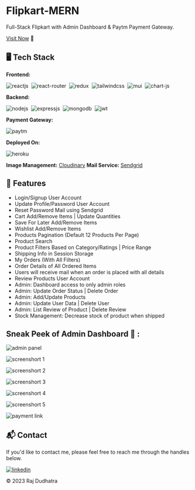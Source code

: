 # Flipkart-MERN
Full-Stack Flipkart with Admin Dashboard & Paytm Payment Gateway.

[Visit Now](https://flipkartwebs.herokuapp.com/) 🚀

## 🖥️ Tech Stack
**Frontend:**

![reactjs](https://img.shields.io/badge/React-20232A?style=for-the-badge&logo=react&logoColor=61DAFB)&nbsp;
![react-router](https://img.shields.io/badge/React_Router-CA4245?style=for-the-badge&logo=react-router&logoColor=white)&nbsp;
![redux](https://img.shields.io/badge/Redux-593D88?style=for-the-badge&logo=redux&logoColor=white)&nbsp;
![tailwindcss](https://img.shields.io/badge/Tailwind_CSS-38B2AC?style=for-the-badge&logo=tailwind-css&logoColor=white)&nbsp;
![mui](https://img.shields.io/badge/Material--UI-0081CB?style=for-the-badge&logo=material-ui&logoColor=white)&nbsp;
![chart-js](https://img.shields.io/badge/Chart.js-FF6384?style=for-the-badge&logo=chartdotjs&logoColor=white)&nbsp;

**Backend:**

![nodejs](https://img.shields.io/badge/Node.js-43853D?style=for-the-badge&logo=node.js&logoColor=white)&nbsp;
![expressjs](https://img.shields.io/badge/Express.js-000000?style=for-the-badge&logo=express&logoColor=white)&nbsp;
![mongodb](https://img.shields.io/badge/MongoDB-4EA94B?style=for-the-badge&logo=mongodb&logoColor=white)&nbsp;
![jwt](	https://img.shields.io/badge/JWT-000000?style=for-the-badge&logo=JSON%20web%20tokens&logoColor=white)&nbsp;

**Payment Gateway:**

![paytm](https://img.shields.io/badge/Paytm-002970?style=for-the-badge&logo=paytm&logoColor=00BAF2)

**Deployed On:**

![heroku](https://img.shields.io/badge/Heroku-430098?style=for-the-badge&logo=heroku&logoColor=white)

**Image Management:** [Cloudinary](https://cloudinary.com/)
**Mail Service:** [Sendgrid](https://sendgrid.com/)

## 🚀 Features
- Login/Signup User Account
- Update Profile/Password User Account
- Reset Password Mail using Sendgrid
- Cart Add/Remove Items | Update Quantities
- Save For Later Add/Remove Items
- Wishlist Add/Remove Items
- Products Pagination (Default 12 Products Per Page)
- Product Search
- Product Filters Based on Category/Ratings | Price Range
- Shipping Info in Session Storage
- My Orders (With All Filters)
- Order Details of All Ordered Items
- Users will receive mail when an order is placed with all details
- Review Products User Account
- Admin: Dashboard access to only admin roles
- Admin: Update Order Status | Delete Order
- Admin: Add/Update Products
- Admin: Update User Data | Delete User
- Admin: List Review of Product | Delete Review
- Stock Management: Decrease stock of product when shipped

## Sneak Peek of Admin Dashboard 🙈 :
![admin panel](https://github.com/raj-code123/Ecommerce-MERN-Stack/assets/61547737/f594558e-8520-4e54-bd90-e31ce7ce0d4c)

![screenshort 1](https://github.com/raj-code123/Ecommerce-MERN-Stack/assets/61547737/7a9bc17c-f259-423a-9c64-cf46a090353a)

![screenshort 2](https://github.com/raj-code123/Ecommerce-MERN-Stack/assets/61547737/15696d3a-6005-4381-93d0-90b483c27b0b)

![screenshort 3](https://github.com/raj-code123/Ecommerce-MERN-Stack/assets/61547737/5c517e72-cc8b-41c7-bb9f-f5d168875a8b)

![screenshort 4](https://github.com/raj-code123/Ecommerce-MERN-Stack/assets/61547737/bdb3b334-6f4c-4950-af0f-3414b6829ac9)

![screenshort 5](https://github.com/raj-code123/Ecommerce-MERN-Stack/assets/61547737/5c050877-b0bd-4db8-8fcd-8f5812f8447e)

![payment link](https://github.com/raj-code123/Ecommerce-MERN-Stack/assets/61547737/b128a81d-3960-4b9f-8c3b-44d030fa8951)

<h2>📬 Contact</h2>

If you'd like to contact me, please feel free to reach me through the handles below.

[![linkedin](https://img.shields.io/badge/LinkedIn-0077B5?style=for-the-badge&logo=linkedin&logoColor=white)](https://www.linkedin.com/in/raj-dudhatra)

© 2023 Raj Dudhatra

